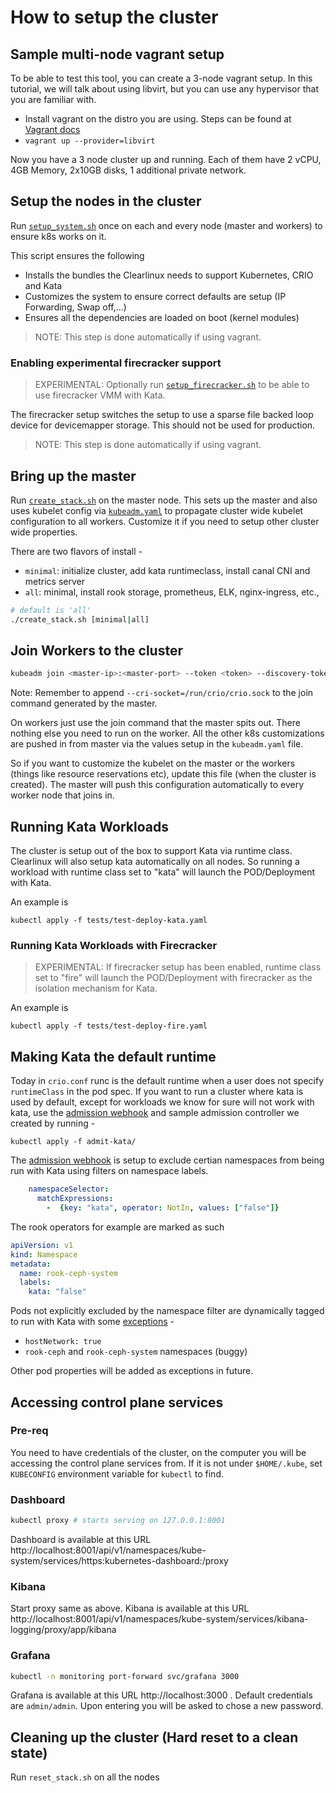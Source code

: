 # How to setup the cluster

## Sample multi-node vagrant setup

To be able to test this tool, you can create a 3-node vagrant setup. In this tutorial, we will talk about using libvirt, but you can use any hypervisor that you are familiar with.

* Install vagrant on the distro you are using. Steps can be found at [Vagrant docs](https://www.vagrantup.com/intro/getting-started/install.html#installing-vagrant)
* `vagrant up --provider=libvirt`

Now you have a 3 node cluster up and running. Each of them have 2 vCPU, 4GB Memory, 2x10GB disks, 1 additional private network.

## Setup the nodes in the cluster

Run [`setup_system.sh`](setup_system.sh) once on each and every node (master and workers)
to ensure k8s works on it.

This script ensures the following

* Installs the bundles the Clearlinux needs to support Kubernetes, CRIO and Kata
* Customizes the system to ensure correct defaults are setup (IP Forwarding, Swap off,...)
* Ensures all the dependencies are loaded on boot (kernel modules)

> NOTE: This step is done automatically if using vagrant. 

### Enabling experimental firecracker support

> EXPERIMENTAL: Optionally run [`setup_firecracker.sh`](setup_firecracker.sh) to be
able to use firecracker VMM with Kata.

The firecracker setup switches the setup to use a sparse file backed loop device for
devicemapper storage. This should not be used for production.

> NOTE: This step is done automatically if using vagrant. 


## Bring up the master

Run [`create_stack.sh`](create_stack.sh) on the master node. This sets up the
master and also uses kubelet config via [`kubeadm.yaml`](kubeadm.yaml)
to propagate cluster wide kubelet configuration to all workers. Customize it if
you need to setup other cluster wide properties.

There are two flavors of install -
- `minimal`: initialize cluster, add kata runtimeclass, install canal CNI and metrics server
- `all`: minimal, install rook storage, prometheus, ELK, nginx-ingress, etc.,

```bash
# default is 'all'
./create_stack.sh [minimal|all]
```

## Join Workers to the cluster

```bash
kubeadm join <master-ip>:<master-port> --token <token> --discovery-token-ca-cert-hash <hash> --cri-socket=/run/crio/crio.sock
```

Note: Remember to append `--cri-socket=/run/crio/crio.sock` to the join command generated by the master.

On workers just use the join command that the master spits out. There nothing
else you need to run on the worker. All the other k8s customizations are pushed
in from master via the values setup in the `kubeadm.yaml` file.

So if you want to customize the kubelet on the master or the workers (things
like resource reservations etc), update this file (when the cluster is created).
The master will push this configuration automatically to every worker node that joins in.

## Running Kata Workloads

The cluster is setup out of the box to support Kata via runtime class. Clearlinux
will also setup kata automatically on all nodes. So running a workload with
runtime class set to "kata" will launch the POD/Deployment with Kata.

An example is

`kubectl apply -f tests/test-deploy-kata.yaml`

### Running Kata Workloads with Firecracker

> EXPERIMENTAL: If firecracker setup has been enabled, runtime class set to "fire" will launch the POD/Deployment
with firecracker as the isolation mechanism for Kata.

An example is

`kubectl apply -f tests/test-deploy-fire.yaml`

## Making Kata the default runtime

Today in `crio.conf` runc is the default runtime when a user does not specify
`runtimeClass` in the pod spec. If you want to run a cluster where kata is used
by default, except for workloads we know for sure will not work with kata, use
the [admission webhook](https://kubernetes.io/docs/reference/access-authn-authz/extensible-admission-controllers/#admission-webhooks)
and sample admission controller we created by running -

`kubectl apply -f admit-kata/`

The [admission webhook](admit-kata/webhook-registration.yaml)
is setup to exclude certian namespaces from being run with Kata using filters on namespace labels.

```yaml
    namespaceSelector:
      matchExpressions:
        -  {key: "kata", operator: NotIn, values: ["false"]}
```

The rook operators for example are marked as such

```yaml
apiVersion: v1
kind: Namespace
metadata:
  name: rook-ceph-system
  labels:
    kata: "false"
```

Pods not explicitly excluded by the namespace filter are dynamically tagged to
run with Kata with some [exceptions](https://github.com/mcastelino/kubewebhook/blob/topic/hack-kata/examples/pod-annotate/main.go#L25) -

* `hostNetwork: true`
* `rook-ceph` and `rook-ceph-system` namespaces (buggy)

Other pod properties will be added as exceptions in future.

## Accessing control plane services

### Pre-req

You need to have credentials of the cluster, on the computer
you will be accessing the control plane services from. If it is not under
`$HOME/.kube`, set `KUBECONFIG` environment variable for `kubectl` to find.

### Dashboard

```bash
kubectl proxy # starts serving on 127.0.0.1:8001
```

Dashboard is available at this URL
http://localhost:8001/api/v1/namespaces/kube-system/services/https:kubernetes-dashboard:/proxy

### Kibana

Start proxy same as above. Kibana is available at this URL
http://localhost:8001/api/v1/namespaces/kube-system/services/kibana-logging/proxy/app/kibana

### Grafana

```bash
kubectl -n monitoring port-forward svc/grafana 3000
```

Grafana is available at this URL http://localhost:3000 . Default credentials are
`admin/admin`. Upon entering you will be asked to chose a new password.

## Cleaning up the cluster (Hard reset to a clean state)

Run `reset_stack.sh` on all the nodes
